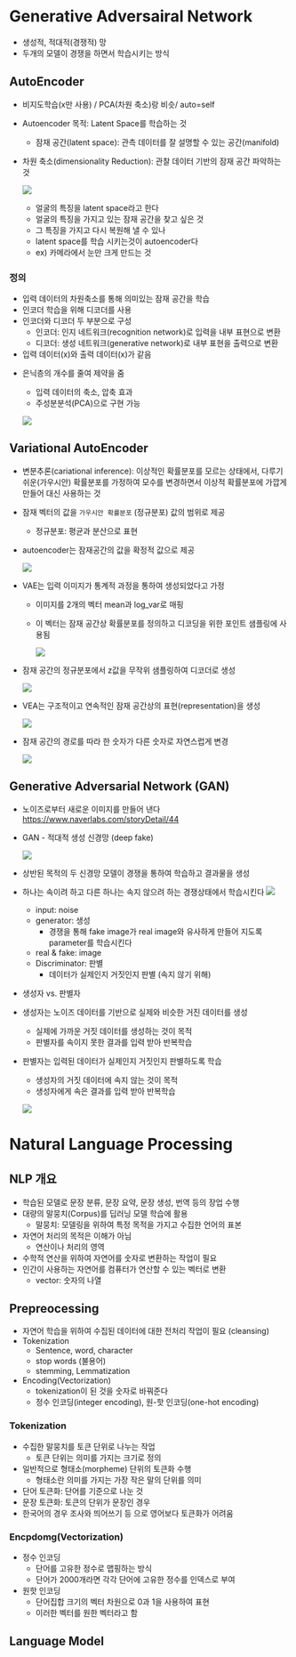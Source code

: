 # Generative Adversairal Network
- 생성적, 적대적(경쟁적) 망 
- 두개의 모델이 경쟁을 하면서 학습시키는 방식 
## AutoEncoder
- 비지도학습(x만 사용) / PCA(차원 축소)랑 비슷/ auto=self
- Autoencoder 목적: Latent Space를 학습하는 것
    - 잠재 공간(latent space): 관측 데이터를 잘 설명할 수 있는 공간(manifold)
- 차원 축소(dimensionality Reduction): 관찰 데이터 기반의 잠재 공간 파악하는 것 

    ![](2022-10-14-09-25-40.png)

    - 얼굴의 특징을 latent space라고 한다 
    - 얼굴의 특징을 가지고 있는 잠재 공간을 찾고 싶은 것 
    - 그 특징을 가지고 다시 복원해 낼 수 있나
    - latent space를 학습 시키는것이 autoencoder다 
    - ex) 카메라에서 눈만 크게 만드는 것 


### 정의
- 입력 데이터의 차원축소를 통해 의미있는 잠재 공간을 학습 
- 인코더 학습을 위해 디코더를 사용 
- 인코더와 디코더 두 부분으로 구성
    - 인코더: 인지 네트워크(recognition network)로 입력을 내부 표현으로 변환
    - 디코더: 생성 네트워크(generative network)로 내부 표현을 출력으로 변환
- 입력 데이터(x)와 출력 데이터(x)가 같음
+ 은닉층의 개수를 줄여 제약을 줌
    - 입력 데이터의 축소, 압축 효과
    - 주성분분석(PCA)으로 구현 가능 

    ![](2022-10-14-09-59-42.png)

## Variational AutoEncoder
- 변분추론(cariational inference): 이상적인 확률분포를 모르는 상태에서, 다루기 쉬운(가우시안) 확률분포를 가정하여 모수를 변경하면서 이상적 확률분포에 가깝게 만들어 대신 사용하는 것
- 잠재 벡터의 값을 `가우시안 확률분포` (정규분포) 값의 범위로 제공 
    - 정규분포: 평균과 분산으로 표현 
- autoencoder는 잠재공간의 값을 확정적 값으로 제공 

    ![](2022-10-14-10-06-28.png)

- VAE는 입력 이미지가 통계적 과정을 통하여 생성되었다고 가정
    - 이미지를 2개의 벡터 mean과 log_var로 매핑
    - 이 벡터는 잠재 공간상 확률분포를 정의하고 디코딩을 위한 포인트 샘플링에 사용됨 

        ![](2022-10-14-10-45-10.png)

- 잠재 공간의 정규분포에서 z값을 무작위 샘플링하여 디코더로 생성

    ![](2022-10-14-10-47-04.png)

- VEA는 구조적이고 연속적인 잠재 공간상의 표현(representation)을 생성 

    ![](2022-10-14-10-47-45.png)

- 잠재 공간의 경로를 따라 한 숫자가 다른 숫자로 자연스럽게 변경 

    ![](2022-10-14-10-48-42.png)

## Generative Adversarial Network (GAN)
- 노이즈로부터 새로운 이미지를 만들어 낸다
https://www.naverlabs.com/storyDetail/44

- GAN - 적대적 생성 신경망 (deep fake)

    ![](2022-10-14-10-51-40.png)

- 상반된 목적의 두 신경망 모델이 경쟁을 통하여 학습하고 결과물을 생성 
- 하나는 속이려 하고 다른 하나는 속지 않으려 하는 경쟁상태에서 학습시킨다 
    ![](2022-10-14-10-52-31.png)

    - input: noise
    - generator: 생성
         - 경쟁을 통해 fake image가 real image와 유사하게 만들어 지도록 parameter를 학습시킨다 
    - real & fake: image
    - Discriminator: 판별
        - 데이터가 실제인지 거짓인지 판별 (속지 않기 위해)
   
- 생성자 vs. 판별자
- 생성자는 노이즈 데이터를 기반으로 실제와 비슷한 거진 데이터를 생성
    - 실제에 가까운 거짓 데이터를 생성하는 것이 목적
    - 판별자를 속이지 못한 결과를 입력 받아 반복학습
- 판별자는 입력된 데이터가 실제인지 거짓인지 판별하도록 학습 
    + 생성자의 거짓 데이터에 속지 않는 것이 목적
    - 생성자에게 속은 결과를 입력 받아 반복학습 


    ![](2022-10-14-11-03-30.png)

# Natural Language Processing

## NLP 개요
- 학습된 모델로 문장 분류, 문장 요약, 문장 생성, 번역 등의 장업 수행
- 대량의 말뭉치(Corpus)를 딥러닝 모델 학습에 활용
    - 말뭉치: 모델링을 위하여 특정 목적을 가지고 수집한 언어의 표본
- 자연어 처리의 목적은 이해가 아님
    - 연산이나 처리의 영역
- 수학적 연산을 위하여 자연어를 숫자로 변환하는 작업이 필요
- 인간이 사용하는 자연어를 컴퓨터가 연산할 수 있는 벡터로 변환 
    +  vector: 숫자의 나열 

## Prepreocessing
- 자연어 학습을 위하여 수집된 데이터에 대한 전처리 작업이 필요 (cleansing)
- Tokenization
    - Sentence, word, character
    - stop words (불용어)
    + stemming, Lemmatization 
- Encoding(Vectorization)
    - tokenization이 된 것을 숫자로 바꿔준다 
    - 정수 인코딩(integer encoding), 원-핫 인코딩(one-hot encoding)

### Tokenization
- 수집한 말뭉치를 토큰 단위로 나누는 작업
    - 토큰 단위는 의미를 가지는 크기로 정의
- 일반적으로 형태소(morpheme) 단위의 토큰화 수행
    - 형태소란 의미를 가지는 가장 작은 말의 단위를 의미
- 단어 토큰화: 단어를 기준으로 나눈 것
- 문장 토큰화: 토큰의 단위가 문장인 경우 
- 한국어의 경우 조사와 띄어쓰기 등 으로 영어보다 토큰화가 어려움 

### Encpdomg(Vectorization)
- 정수 인코딩
    - 단어를 고유한 정수로 맵핑하는 방식
    - 단어가 2000개라면 각각 단어에 고유한 정수를 인덱스로 부여
- 원핫 인코딩
    - 단어집합 크기의 벡터 차원으로 0과 1을 사용하여 표현
    - 이러한 벡터를 원한 벡터라고 함 

## Language Model
